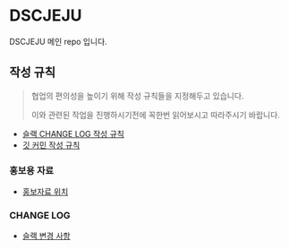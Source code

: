 # DSCJEJU
DSCJEJU 메인 repo 입니다.



## 작성 규칙

> 협업의 편의성을 높이기 위해 작성 규칙들을 지정해두고 있습니다.
>
> 이와 관련된 작업을 진행하시기전에 꼭한번 읽어보시고 따라주시기 바랍니다.

- [슬랙 CHANGE LOG 작성 규칙](./RULES/SLACK/SLACK_CHANGES_WRITE_RULE.md)
- [깃 커민 작성 규칙](./RULES/GIT/COMMIT/COMMIT_RULE.md)



### 홍보용 자료

- [홍보자료 위치](./ASSETS/PUBLICIZE/)

### CHANGE LOG

- [슬랙 변경 사항](./CHANGES/SLACK/CHANGES.md)





##
